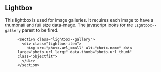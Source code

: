 <h2>Lightbox</h2>
<p>This lightbox is used for image galleries.  It requires each image to have a thumbnail and full size data-image.  The javascript looks for the <code>lightbox--gallery</code> parent to be fired.</p>

<figure class="zc-highlight">
  <pre><code class="language-html" data-lang="html"><span class="nt">&lt;section</span> <span class="na">class=</span><span class="s">"lightbox--gallery"</span><span class="nt">&gt;</span>
  <span class="nt">&lt;div</span> <span class="na">class=</span><span class="s">"lightbox-item"</span><span class="nt">&gt;</span>
    <span class="nt">&lt;img</span> <span class="na">src=</span><span class="s">"photo.url_small"</span> <span class="na">alt=</span><span class="s">"photo.name"</span> <span class="na">data-large=</span><span class="s">"photo.url_large"</span> <span class="na">data-thumb=</span><span class="s">"photo.url_thumb"</span> <span class="na">class=</span><span class="s">"objectfit"</span><span class="nt">&gt;</span>
  <span class="nt">&lt;/div</span><span class="nt">&gt;</span>
<span class="nt">&lt;/section</span><span class="nt">&gt;</span></code>
  </pre>
</figure>
